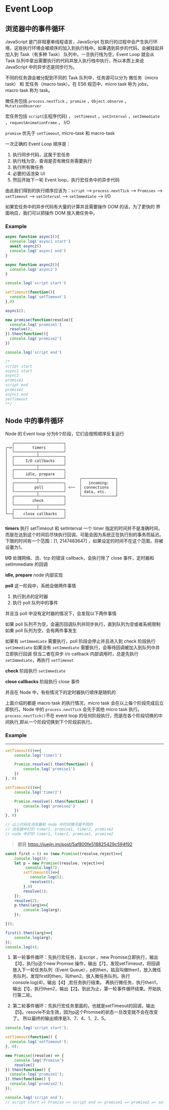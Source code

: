 # Event Loop

## 浏览器中的事件循环

JavaScript 是门非阻塞单线程语言，JavaScript 在执行的过程中会产生执行环境，这些执行环境会被顺序的加入到执行栈中。如果遇到异步的代码，会被挂起并加入到 Task（有多种 Task） 队列中。一旦执行栈为空，Event Loop 就会从 Task 队列中拿出需要执行的代码并放入执行栈中执行，所以本质上来说 JavaScript 中的异步还是同步行为。

不同的任务源会被分配到不同的 Task 队列中，任务源可以分为 微任务（micro task） 和 宏任务（macro task）。在 ES6 规范中，micro task 称为 jobs，macro task 称为 task。

微任务包括 `process.nextTick` ，`promise` ，`Object.observe` ，`MutationObserver`

宏任务包括 `script`(主程序代码) ， `setTimeout` ，`setInterval` ，`setImmediate` ，`requestAnimationFrame` ， I/O

`promise` 优先于 `setTimeout`, micro-task 和 macro-task

一次正确的 Event Loop 顺序是：

1. 执行同步代码，这属于宏任务
2. 执行栈为空，查询是否有微任务需要执行
3. 执行所有微任务
4. 必要的话渲染 UI
5. 然后开始下一轮 Event loop，执行宏任务中的异步代码

由此我们得到的执行顺序应该为：`script` —> `process.nextTick` —> `Promises` —> `setTimeout` —> `setInterval` —> `setImmediate` —> I/O 

如果宏任务中的异步代码有大量的计算并且需要操作 DOM 的话，为了更快的 界面响应，我们可以把操作 DOM 放入微任务中。

### Example

```javascript
async function async1(){
  console.log('async1 start')
  await async2()
  console.log('async1 end')
}

async function async2(){
  console.log('async2')
}

console.log('script start')

setTimeout(function(){
  console.log('setTimeout')
},0)  

async1();

new promise(function(resolve){
  console.log('promise1')
  resolve();
}).then(function(){
  console.log('promise2')
})

console.log('script end')

/*
script start
async1 start
async2
promise1
script end
promise2
async1 end
setTimeout
**/
```

## Node 中的事件循环

Node 的 Event loop 分为6个阶段，它们会按照顺序反复运行

```
   ┌──────────────────────┐
┌─>│        timers        │
│  └──────────┬───────────┘
│  ┌──────────┴───────────┐
│  │     I/O callbacks    │
│  └──────────┬───────────┘
│  ┌──────────┴───────────┐
│  │     idle, prepare    │
│  └──────────┬───────────┘      ┌───────────────┐
│  ┌──────────┴───────────┐      │   incoming:   │
│  │         poll         │ <──  │ connections   │
│  └──────────┬───────────┘      │ data, etc.    │
│  ┌──────────┴───────────┐      └───────────────┘
│  │        check         │
│  └──────────┬───────────┘
│  ┌──────────┴───────────┐
└──┤    close callbacks   │
   └──────────────────────┘
```

**timers** 执行 setTimeout 和 setInterval
一个 timer 指定的时间并不是准确时间，而是在达到这个时间后尽快执行回调，可能会因为系统正在执行别的事务而延迟。
下限的时间有一个范围：[1, 2147483647] ，如果设定的时间不在这个范围，将被设置为1。

**I/O** 处理网络、流、tcp 的错误 callback，会执行除了 close 事件，定时器和 setImmediate 的回调

**idle, prepare** node 内部实现

**poll** 这一阶段中，系统会做两件事情

1. 执行到点的定时器
2. 执行 poll 队列中的事件

并且当 poll 中没有定时器的情况下，会发现以下两件事情

如果 poll 队列不为空，会遍历回调队列并同步执行，直到队列为空或者系统限制
如果 poll 队列为空，会有两件事发生

如果有 `setImmediate` 需要执行，poll 阶段会停止并且进入到 check 阶段执行 `setImmediate`
如果没有 `setImmediate` 需要执行，会等待回调被加入到队列中并立即执行回调
但当二者在异步 i/o callback 内部调用时，总是先执行`setImmediate`，再执行 `setTimeout`

**check** 阶段执行 `setImmediate`

**close callbacks** 阶段执行 close 事件

并且在 Node 中，有些情况下的定时器执行顺序是随机的

上面介绍的都是 macro task 的执行情况，micro task 会在以上每个阶段完成后立即执行。Node 中的 `process.nextTick` 会先于其他 micro task 执行。`process.nextTick()`不在 event loop 的任何阶段执行，而是在各个阶段切换的中间执行,即从一个阶段切换到下个阶段前执行。

### Example

---

```javascript
setTimeout(()=>{
    console.log('timer1')

    Promise.resolve().then(function() {
        console.log('promise1')
    })
}, 0)

setTimeout(()=>{
    console.log('timer2')

    Promise.resolve().then(function() {
        console.log('promise2')
    })
}, 0)

// 以上代码在浏览器和 node 中打印情况是不同的
// 浏览器中打印 timer1, promise1, timer2, promise2
// node 中打印 timer1, timer2, promise1, promise2
```


> 题目 https://juejin.im/post/5af800fe518825429c594f92

```javascript
const first = () => (new Promise((resolve,reject)=>{
    console.log(3);
    let p = new Promise((resolve, reject)=>{
         console.log(7);
        setTimeout(()=>{
           console.log(5);
           resolve(6); 
        },0)
        resolve(1);
    }); 
    resolve(2);
    p.then((arg)=>{
        console.log(arg);
    });

}));

first().then((arg)=>{
    console.log(arg);
});
console.log(4);
```

1. 第一轮事件循环：先执行宏任务，主script ，new Promise立即执行，输出【3】，执行p这个new Promise 操作，输出【7】，发现setTimeout，将回调放入下一轮任务队列（Event Queue），p的then，姑且叫做then1，放入微任务队列，发现first的then，叫then2，放入微任务队列。执行console.log(4)，输出【4】,宏任务执行结束。
再执行微任务，执行then1，输出【1】，执行then2，输出【2】。到此为止，第一轮事件循环结束。开始执行第二轮。

2. 第二轮事件循环：先执行宏任务里面的，也就是setTimeout的回调，输出【5】。resovle不会生效，因为p这个Promise的状态一旦改变就不会在改变了。 所以最终的输出顺序是3、7、4、1、2、5。


```javascript
console.log('script start');

setTimeout(function() {
  console.log('setTimeout');
}, 0);

new Promise((resolve) => {
    console.log('Promise')
    resolve()
}).then(function() {
  console.log('promise1');
}).then(function() {
  console.log('promise2');
});

console.log('script end');
// script start => Promise => script end => promise1 => promise2 => setTimeout
```